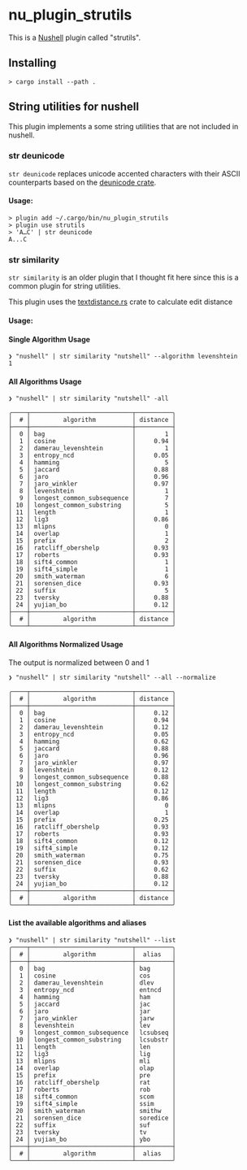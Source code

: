 # nu_plugin_strutils

This is a [Nushell](https://nushell.sh/) plugin called "strutils".

## Installing

```nushell
> cargo install --path .
```

## String utilities for nushell

This plugin implements a some string utilities that are not included in nushell.

### str deunicode
`str deunicode` replaces unicode accented characters with their ASCII counterparts based on the [deunicode crate](https://docs.rs/deunicode/latest/deunicode/).

#### Usage:

```nushell
> plugin add ~/.cargo/bin/nu_plugin_strutils
> plugin use strutils
> 'A…C' | str deunicode
A...C
```

### str similarity
`str similarity` is an older plugin that I thought fit here since this is a common plugin for string utilities.

This plugin uses the [textdistance.rs](https://crates.io/crates/textdistance) crate to calculate edit distance

#### Usage:

#### Single Algorithm Usage

```nushell
❯ "nushell" | str similarity "nutshell" --algorithm levenshtein
1
```

#### All Algorithms Usage

```nushell
❯ "nushell" | str similarity "nutshell" -all
```
```
╭────┬────────────────────────────┬──────────╮
│  # │         algorithm          │ distance │
├────┼────────────────────────────┼──────────┤
│  0 │ bag                        │        1 │
│  1 │ cosine                     │     0.94 │
│  2 │ damerau_levenshtein        │        1 │
│  3 │ entropy_ncd                │     0.05 │
│  4 │ hamming                    │        5 │
│  5 │ jaccard                    │     0.88 │
│  6 │ jaro                       │     0.96 │
│  7 │ jaro_winkler               │     0.97 │
│  8 │ levenshtein                │        1 │
│  9 │ longest_common_subsequence │        7 │
│ 10 │ longest_common_substring   │        5 │
│ 11 │ length                     │        1 │
│ 12 │ lig3                       │     0.86 │
│ 13 │ mlipns                     │        0 │
│ 14 │ overlap                    │        1 │
│ 15 │ prefix                     │        2 │
│ 16 │ ratcliff_obershelp         │     0.93 │
│ 17 │ roberts                    │     0.93 │
│ 18 │ sift4_common               │        1 │
│ 19 │ sift4_simple               │        1 │
│ 20 │ smith_waterman             │        6 │
│ 21 │ sorensen_dice              │     0.93 │
│ 22 │ suffix                     │        5 │
│ 23 │ tversky                    │     0.88 │
│ 24 │ yujian_bo                  │     0.12 │
├────┼────────────────────────────┼──────────┤
│  # │         algorithm          │ distance │
╰────┴────────────────────────────┴──────────╯
```

#### All Algorithms Normalized Usage

The output is normalized between 0 and 1

```nushell
❯ "nushell" | str similarity "nutshell" --all --normalize
```
```
╭────┬────────────────────────────┬──────────╮
│  # │         algorithm          │ distance │
├────┼────────────────────────────┼──────────┤
│  0 │ bag                        │     0.12 │
│  1 │ cosine                     │     0.94 │
│  2 │ damerau_levenshtein        │     0.12 │
│  3 │ entropy_ncd                │     0.05 │
│  4 │ hamming                    │     0.62 │
│  5 │ jaccard                    │     0.88 │
│  6 │ jaro                       │     0.96 │
│  7 │ jaro_winkler               │     0.97 │
│  8 │ levenshtein                │     0.12 │
│  9 │ longest_common_subsequence │     0.88 │
│ 10 │ longest_common_substring   │     0.62 │
│ 11 │ length                     │     0.12 │
│ 12 │ lig3                       │     0.86 │
│ 13 │ mlipns                     │        0 │
│ 14 │ overlap                    │        1 │
│ 15 │ prefix                     │     0.25 │
│ 16 │ ratcliff_obershelp         │     0.93 │
│ 17 │ roberts                    │     0.93 │
│ 18 │ sift4_common               │     0.12 │
│ 19 │ sift4_simple               │     0.12 │
│ 20 │ smith_waterman             │     0.75 │
│ 21 │ sorensen_dice              │     0.93 │
│ 22 │ suffix                     │     0.62 │
│ 23 │ tversky                    │     0.88 │
│ 24 │ yujian_bo                  │     0.12 │
├────┼────────────────────────────┼──────────┤
│  # │         algorithm          │ distance │
╰────┴────────────────────────────┴──────────╯
```

#### List the available algorithms and aliases

```nushell
❯ "nushell" | str similarity "nutshell" --list
╭────┬────────────────────────────┬──────────╮
│  # │         algorithm          │  alias   │
├────┼────────────────────────────┼──────────┤
│  0 │ bag                        │ bag      │
│  1 │ cosine                     │ cos      │
│  2 │ damerau_levenshtein        │ dlev     │
│  3 │ entropy_ncd                │ entncd   │
│  4 │ hamming                    │ ham      │
│  5 │ jaccard                    │ jac      │
│  6 │ jaro                       │ jar      │
│  7 │ jaro_winkler               │ jarw     │
│  8 │ levenshtein                │ lev      │
│  9 │ longest_common_subsequence │ lcsubseq │
│ 10 │ longest_common_substring   │ lcsubstr │
│ 11 │ length                     │ len      │
│ 12 │ lig3                       │ lig      │
│ 13 │ mlipns                     │ mli      │
│ 14 │ overlap                    │ olap     │
│ 15 │ prefix                     │ pre      │
│ 16 │ ratcliff_obershelp         │ rat      │
│ 17 │ roberts                    │ rob      │
│ 18 │ sift4_common               │ scom     │
│ 19 │ sift4_simple               │ ssim     │
│ 20 │ smith_waterman             │ smithw   │
│ 21 │ sorensen_dice              │ soredice │
│ 22 │ suffix                     │ suf      │
│ 23 │ tversky                    │ tv       │
│ 24 │ yujian_bo                  │ ybo      │
├────┼────────────────────────────┼──────────┤
│  # │         algorithm          │  alias   │
╰────┴────────────────────────────┴──────────╯
```